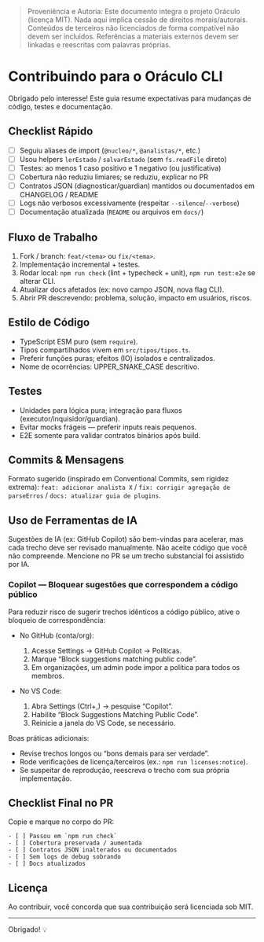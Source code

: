 > Proveniência e Autoria: Este documento integra o projeto Oráculo (licença MIT).
> Nada aqui implica cessão de direitos morais/autorais.
> Conteúdos de terceiros não licenciados de forma compatível não devem ser incluídos.
> Referências a materiais externos devem ser linkadas e reescritas com palavras próprias.

# Contribuindo para o Oráculo CLI

Obrigado pelo interesse! Este guia resume expectativas para mudanças de código, testes e documentação.

## Checklist Rápido

- [ ] Seguiu aliases de import (`@nucleo/*`, `@analistas/*`, etc.)
- [ ] Usou helpers `lerEstado` / `salvarEstado` (sem `fs.readFile` direto)
- [ ] Testes: ao menos 1 caso positivo e 1 negativo (ou justificativa)
- [ ] Cobertura não reduziu limiares; se reduziu, explicar no PR
- [ ] Contratos JSON (diagnosticar/guardian) mantidos ou documentados em CHANGELOG / README
- [ ] Logs não verbosos excessivamente (respeitar `--silence`/`--verbose`)
- [ ] Documentação atualizada (`README` ou arquivos em `docs/`)

## Fluxo de Trabalho

1. Fork / branch: `feat/<tema>` ou `fix/<tema>`.
2. Implementação incremental + testes.
3. Rodar local: `npm run check` (lint + typecheck + unit), `npm run test:e2e` se alterar CLI.
4. Atualizar docs afetados (ex: novo campo JSON, nova flag CLI).
5. Abrir PR descrevendo: problema, solução, impacto em usuários, riscos.

## Estilo de Código

- TypeScript ESM puro (sem `require`).
- Tipos compartilhados vivem em `src/tipos/tipos.ts`.
- Preferir funções puras; efeitos (IO) isolados e centralizados.
- Nome de ocorrências: UPPER_SNAKE_CASE descritivo.

## Testes

- Unidades para lógica pura; integração para fluxos (executor/inquisidor/guardian).
- Evitar mocks frágeis — preferir inputs reais pequenos.
- E2E somente para validar contratos binários após build.

## Commits & Mensagens

Formato sugerido (inspirado em Conventional Commits, sem rigidez extrema):
`feat: adicionar analista X` / `fix: corrigir agregação de parseErros` / `docs: atualizar guia de plugins`.

## Uso de Ferramentas de IA

Sugestões de IA (ex: GitHub Copilot) são bem-vindas para acelerar, mas cada trecho deve ser revisado manualmente. Não aceite código que você não compreende. Mencione no PR se um trecho substancial foi assistido por IA.

### Copilot — Bloquear sugestões que correspondem a código público

Para reduzir risco de sugerir trechos idênticos a código público, ative o bloqueio de correspondência:

- No GitHub (conta/org):
  1.  Acesse Settings → GitHub Copilot → Políticas.
  2.  Marque “Block suggestions matching public code”.
  3.  Em organizações, um admin pode impor a política para todos os membros.

- No VS Code:
  1.  Abra Settings (Ctrl+,) → pesquise “Copilot”.
  2.  Habilite “Block Suggestions Matching Public Code”.
  3.  Reinicie a janela do VS Code, se necessário.

Boas práticas adicionais:

- Revise trechos longos ou “bons demais para ser verdade”.
- Rode verificações de licença/terceiros (ex.: `npm run licenses:notice`).
- Se suspeitar de reprodução, reescreva o trecho com sua própria implementação.

## Checklist Final no PR

Copie e marque no corpo do PR:

```text
- [ ] Passou em `npm run check`
- [ ] Cobertura preservada / aumentada
- [ ] Contratos JSON inalterados ou documentados
- [ ] Sem logs de debug sobrando
- [ ] Docs atualizados
```

## Licença

Ao contribuir, você concorda que sua contribuição será licenciada sob MIT.

---

Obrigado! 💡
